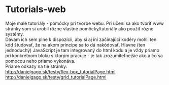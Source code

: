 # Tutorials-web
Moje malé tutoriály - pomôcky pri tvorbe webu.
Pri učení sa ako tvoriť www stránky som si urobil rôzne vlastné pomôcky/tutoriály ako použiť rôzne systémy.<br>
Dávam ich sem plne k dispozícii, aby si aj iní začínajúci kodéry mohli ten kód študovať, že na akom princípe sa to dá nakódovať. Hlavne (ten jednoduchý) JavaScript je tam integrovaný do html kódu a je vždy priamo pri konkrétnom bloku s ktorým pracuje - je tak zrozumiteľnejšie ako a čo sa pomocou neho priamo vykonáva.<br>
Priame odkazy na tie stránky:<br>
http://danielgago.sk/testy/flex-box_tutorialPage.html <br>
http://danielgago.sk/testy/grid_tutorialPage.html 
